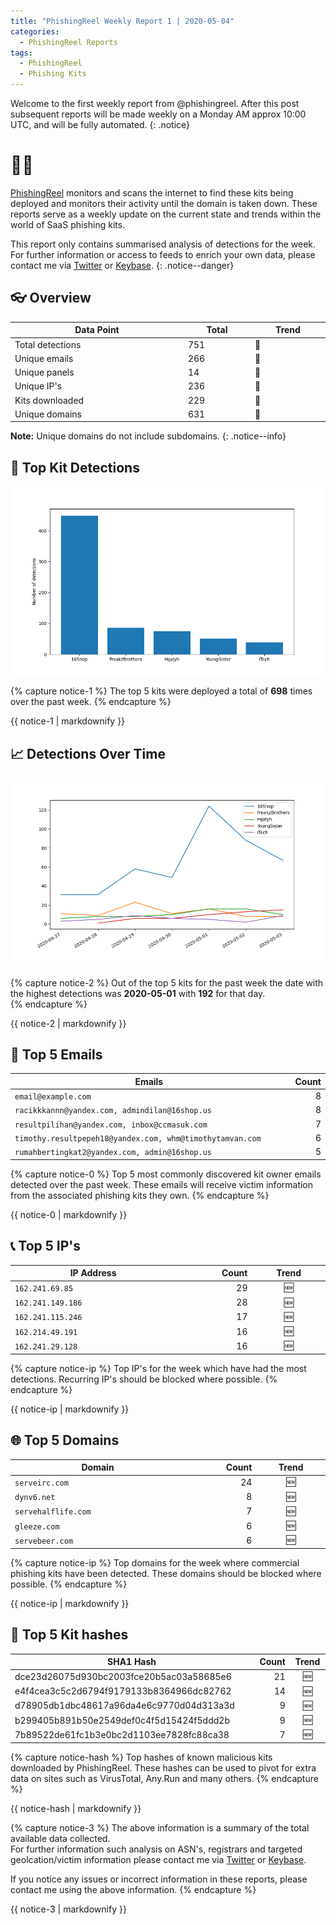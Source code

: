 ```yaml
---
title: "PhishingReel Weekly Report 1 | 2020-05-04"
categories:
  - PhishingReel Reports
tags:
  - PhishingReel
  - Phishing Kits
---
```


<style>
table {
    display:table;
    width:100%;
}
</style>

Welcome to the first weekly report from @phishingreel.
After this post subsequent reports will be made weekly on a Monday AM approx 10:00 UTC, and will be fully automated.
{: .notice}

# 👋🤖
[PhishingReel](https://twitter.com/phishingreel) monitors and scans the internet to find these kits being deployed and monitors their activity until the domain is taken down. These reports serve as a weekly update on the current state and trends within the world of SaaS phishing kits.

This report only contains summarised analysis of detections for the week. For further information or access to feeds to enrich your own data, please contact me via [Twitter](https://twitter.com/sysgoblin) or [Keybase](https://keybase.com/sysg0blin).
{: .notice--danger}

## 👓 Overview

| Data Point | Total | Trend |
|---|---|---|
| Total detections | 751 | 🔼 |
| Unique emails | 266 | 🔼 |
| Unique panels | 14 | 🔼 |
| Unique IP's | 236 | 🔼 |
| Kits downloaded | 229 | 🔼 |
| Unique domains | 631 | 🔼 |

**Note:** Unique domains do not include subdomains.
{: .notice--info}

## 🔎 Top Kit Detections
![top kits graph](/assets/images/pr-weeklyreport/2020-05-04-fig1.png)

{% capture notice-1 %}
The top 5 kits were deployed a total of **698** times over the past week.
{% endcapture %}

<div class="notice--info">
  {{ notice-1 | markdownify }}
</div>

## 📈 Detections Over Time
![detections ot graph](/assets/images/pr-weeklyreport/2020-05-04-fig2.png)

{% capture notice-2 %}
Out of the top 5 kits for the past week the date with the highest detections was **2020-05-01** with **192** for that day.  
{% endcapture %}

<div class="notice--info">
  {{ notice-2 | markdownify }}
</div>


## 📧 Top 5 Emails

|Emails|Count|
|---|---:|
| `email@example.com` | 8 |
| `racikkkannn@yandex.com, admindilan@16shop.us` | 8 |
| `resultpilihan@yandex.com, inbox@ccmasuk.com` | 7 |
| `timothy.resultpepeh18@yandex.com, whm@timothytamvan.com` | 6 |
| `rumahbertingkat2@yandex.com, admin@16shop.us` | 5 |

{% capture notice-0 %}
Top 5 most commonly discovered kit owner emails detected over the past week. These emails will receive victim information from the associated phishing kits they own.
{% endcapture %}

<div class="notice--info">
  {{ notice-0 | markdownify }}
</div>

## 📞 Top 5 IP's

|IP Address|Count|Trend|
|---|---:|:---:|
| `162.241.69.85` | 29 | 🆕 |
| `162.241.149.186` | 28 | 🆕 |
| `162.241.115.246` | 17 | 🆕 |
| `162.214.49.191` | 16 | 🆕 |
| `162.241.29.128` | 16 | 🆕 |

{% capture notice-ip %}
Top IP's for the week which have had the most detections. Recurring IP's should be blocked where possible.
{% endcapture %}

<div class="notice--info">
  {{ notice-ip | markdownify }}
</div>

## 🌐 Top 5 Domains

|Domain|Count|Trend|
|---|---:|:---:|
|`serveirc.com`|24|🆕|
|`dynv6.net`|8|🆕|
|`servehalflife.com`|7|🆕|
|`gleeze.com`|6|🆕|
|`servebeer.com`|6|🆕|

{% capture notice-ip %}
Top domains for the week where commercial phishing kits have been detected. These domains should be blocked where possible.
{% endcapture %}

<div class="notice--info">
  {{ notice-ip | markdownify }}
</div>

## 🔢 Top 5 Kit hashes

|SHA1 Hash|Count|Trend|
|---|---:|:---:|
|dce23d26075d930bc2003fce20b5ac03a58685e6|21| 🆕 |
|e4f4cea3c5c2d6794f9179133b8364966dc82762|14| 🆕 |
|d78905db1dbc48617a96da4e6c9770d04d313a3d|9| 🆕 |
|b299405b891b50e2549def0c4f5d15424f5ddd2b|9| 🆕 |
|7b89522de61fc1b3e0bc2d1103ee7828fc88ca38|7| 🆕 |

{% capture notice-hash %}
Top hashes of known malicious kits downloaded by PhishingReel. These hashes can be used to pivot for extra data on sites such as VirusTotal, Any.Run and many others.
{% endcapture %}

<div class="notice--info">
  {{ notice-hash | markdownify }}
</div>

{% capture notice-3 %}
The above information is a summary of the total available data collected.  
For further information such analysis on ASN's, registrars and targeted geolcation/victim information please contact me via [Twitter](https://twitter.com/sysgoblin) or [Keybase](https://keybase.com/sysg0blin).

If you notice any issues or incorrect information in these reports, please contact me using the above information.
{% endcapture %}

<div class="notice">
  {{ notice-3 | markdownify }}
</div>